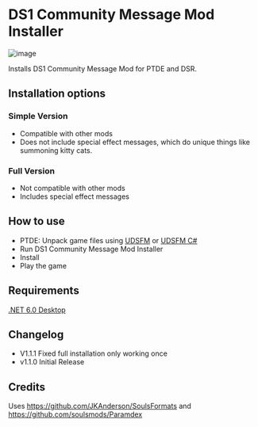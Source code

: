 # DS1 Community Message Mod Installer

![image](https://user-images.githubusercontent.com/55667610/174418101-d219f154-c67f-4edc-9b69-14b555e01e2a.png)

Installs DS1 Community Message Mod for PTDE and DSR.

## Installation options
### Simple Version
* Compatible with other mods
* Does not include special effect messages, which do unique things like summoning kitty cats.

### Full Version
* Not compatible with other mods
* Includes special effect messages

## How to use
* PTDE: Unpack game files using [UDSFM](https://www.nexusmods.com/darksouls/mods/1304) or [UDSFM C#](https://github.com/Nordgaren/Unpack-Dark-Souls-For-Modding-CSharp)
* Run DS1 Community Message Mod Installer
* Install
* Play the game

## Requirements
[.NET 6.0 Desktop](https://download.visualstudio.microsoft.com/download/pr/f13d7b5c-608f-432b-b7ec-8fe84f4030a1/5e06998f9ce23c620b9d6bac2dae6c1d/windowsdesktop-runtime-6.0.4-win-x64.exe)

## Changelog
* V1.1.1
Fixed full installation only working once
* v1.1.0
Initial Release

## Credits
Uses https://github.com/JKAnderson/SoulsFormats and https://github.com/soulsmods/Paramdex

